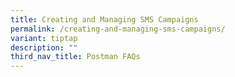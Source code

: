 ```yaml
---
title: Creating and Managing SMS Campaigns
permalink: /creating-and-managing-sms-campaigns/
variant: tiptap
description: ""
third_nav_title: Postman FAQs
---
```

